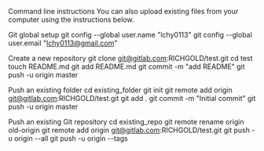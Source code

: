 Command line instructions
You can also upload existing files from your computer using the instructions below.


Git global setup
git config --global user.name "lchy0113"
git config --global user.email "lchy0113@gmail.com"

Create a new repository
git clone git@gitlab.com:RICHGOLD/test.git
cd test
touch README.md
git add README.md
git commit -m "add README"
git push -u origin master

Push an existing folder
cd existing_folder
git init
git remote add origin git@gitlab.com:RICHGOLD/test.git
git add .
git commit -m "Initial commit"
git push -u origin master

Push an existing Git repository
cd existing_repo
git remote rename origin old-origin
git remote add origin git@gitlab.com:RICHGOLD/test.git
git push -u origin --all
git push -u origin --tags
